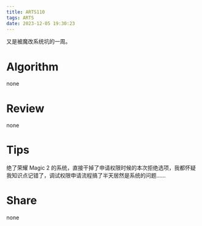 ```yaml
---
title: ARTS110
tags: ARTS
date: 2023-12-05 19:30:23
---
```


又是被魔改系统坑的一周。

<!--more-->

# Algorithm

none

# Review

none

# Tips

绝了荣耀 Magic 2 的系统，直接干掉了申请权限时候的本次拒绝选项，我都怀疑我知识点记错了，调试权限申请流程搞了半天居然是系统的问题……

# Share

none
